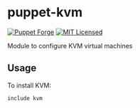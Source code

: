 puppet-kvm
===========

[![Puppet Forge](https://img.shields.io/puppetforge/v/halyard/kvm.svg)](https://forge.puppetlabs.com/halyard/kvm)
[![MIT Licensed](http://img.shields.io/badge/license-MIT-green.svg?style=flat)](https://tldrlegal.com/license/mit-license)

Module to configure KVM virtual machines

## Usage

To install KVM:

```puppet
include kvm
```

